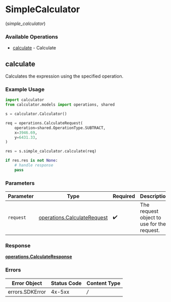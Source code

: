 # SimpleCalculator
(*simple_calculator*)

### Available Operations

* [calculate](#calculate) - Calculate

## calculate

Calculates the expression using the specified operation.

### Example Usage

```python
import calculator
from calculator.models import operations, shared

s = calculator.Calculator()

req = operations.CalculateRequest(
    operation=shared.OperationType.SUBTRACT,
    x=3946.69,
    y=6431.33,
)

res = s.simple_calculator.calculate(req)

if res.res is not None:
    # handle response
    pass
```

### Parameters

| Parameter                                                                  | Type                                                                       | Required                                                                   | Description                                                                |
| -------------------------------------------------------------------------- | -------------------------------------------------------------------------- | -------------------------------------------------------------------------- | -------------------------------------------------------------------------- |
| `request`                                                                  | [operations.CalculateRequest](../../models/operations/calculaterequest.md) | :heavy_check_mark:                                                         | The request object to use for the request.                                 |


### Response

**[operations.CalculateResponse](../../models/operations/calculateresponse.md)**
### Errors

| Error Object    | Status Code     | Content Type    |
| --------------- | --------------- | --------------- |
| errors.SDKError | 4x-5xx          | */*             |
